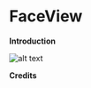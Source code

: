 # FaceView 

**Introduction**

![alt text](https://github.com/nodecomplete/FaceView/blob/master/FaceView/ScreenShot.jpg)

**Credits**


 
